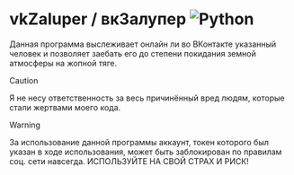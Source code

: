 # vkZaluper / вкЗалупер ![Python](https://img.shields.io/badge/python-3670A0?style=for-the-badge&logo=python&logoColor=ffdd54)
Данная программа выслеживает онлайн ли во ВКонтакте указанный человек и позволяет заебать его до степени покидания земной атмосферы на жопной тяге.
>[!CAUTION]
>Я не несу ответственность за весь причинённый вред людям, которые стали жертвами моего кода.

>[!WARNING]
>За использование данной программы аккаунт, токен которого был указан в ходе использования, может быть заблокирован по правилам соц. сети навсегда.
ИСПОЛЬЗУЙТЕ НА СВОЙ СТРАХ И РИСК!
